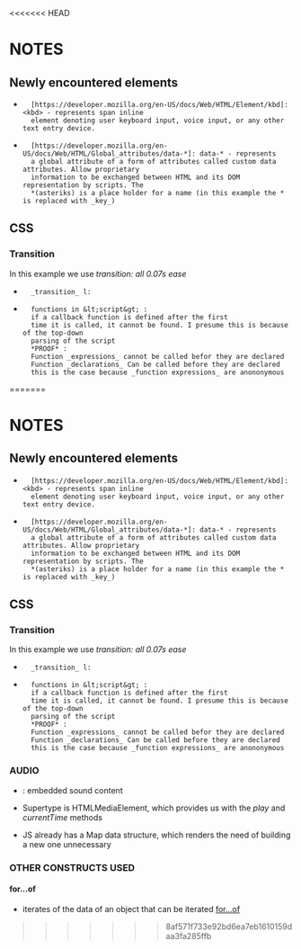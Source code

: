 <<<<<<< HEAD
# NOTES

## Newly encountered elements

*       [https://developer.mozilla.org/en-US/docs/Web/HTML/Element/kbd]: <kbd> - represents span inline         
        element denoting user keyboard input, voice input, or any other text entry device.

*       [https://developer.mozilla.org/en-US/docs/Web/HTML/Global_attributes/data-*]: data-* - represents
        a global attribute of a form of attributes called custom data attributes. Allow proprietary
        information to be exchanged between HTML and its DOM representation by scripts. The
        *(asteriks) is a place holder for a name (in this example the * is replaced with _key_)
        

## CSS

### Transition


In this example we use _transition: all 0.07s ease_ 

*       _transition_ l:

*       functions in &lt;script&gt; : 
        if a callback function is defined after the first
        time it is called, it cannot be found. I presume this is because of the top-down 
        parsing of the script
        *PROOF* : 
        Function _expressions_ cannot be called befor they are declared
        Function _declarations_ Can be called before they are declared
        this is the case because _function expressions_ are anononymous
=======
# NOTES

## Newly encountered elements

*       [https://developer.mozilla.org/en-US/docs/Web/HTML/Element/kbd]: <kbd> - represents span inline         
        element denoting user keyboard input, voice input, or any other text entry device.

*       [https://developer.mozilla.org/en-US/docs/Web/HTML/Global_attributes/data-*]: data-* - represents
        a global attribute of a form of attributes called custom data attributes. Allow proprietary
        information to be exchanged between HTML and its DOM representation by scripts. The
        *(asteriks) is a place holder for a name (in this example the * is replaced with _key_)
        

## CSS

### Transition


In this example we use _transition: all 0.07s ease_ 

*       _transition_ l:

*       functions in &lt;script&gt; : 
        if a callback function is defined after the first
        time it is called, it cannot be found. I presume this is because of the top-down 
        parsing of the script
        *PROOF* : 
        Function _expressions_ cannot be called befor they are declared
        Function _declarations_ Can be called before they are declared
        this is the case because _function expressions_ are anononymous


### AUDIO 

* [<audio>](https://developer.mozilla.org/en-US/docs/Web/HTML/Element/audio): embedded sound content

* Supertype is HTMLMediaElement, which provides us with the _play_ and _currentTime_ methods
* JS already has a Map data structure, which renders the need of building a new one unnecessary


### OTHER CONSTRUCTS USED

#### for...of

* iterates of the data of an object that can be iterated [for...of](https://developer.mozilla.org/en-US/docs/Web/JavaScript/Reference/Statements/for...of)
>>>>>>> 8af571f733e92bd6ea7eb1610159daa3fa285ffb
